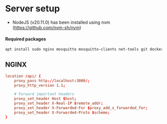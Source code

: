 # Server setup

- NodeJS (v20.11.0) has been installed using nvm (https://github.com/nvm-sh/nvm)

#### Required packages

```bash
apt install sudo nginx mosquitto mosquitto-clients net-tools git docker.io build-essential
```

## NGINX

```conf
location /api/ {
	proxy_pass http://localhost:3000/;
	proxy_http_version 1.1;

	# Forward important headers
	proxy_set_header Host $host;
	proxy_set_header X-Real-IP $remote_addr;
	proxy_set_header X-Forwarded-For $proxy_add_x_forwarded_for;
	proxy_set_header X-Forwarded-Proto $scheme;
}
```